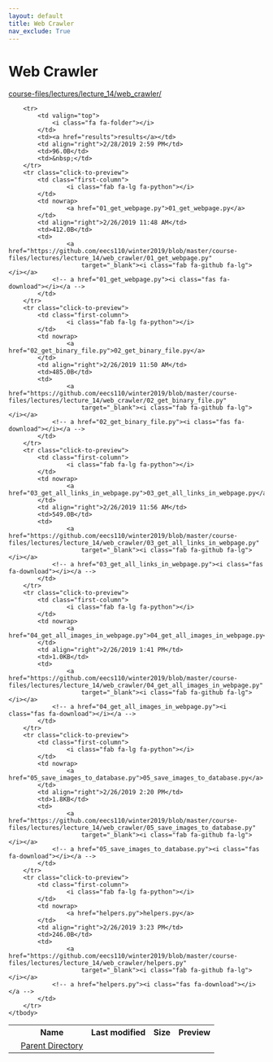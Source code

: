 ```yaml
---
layout: default
title: Web Crawler
nav_exclude: True
---
```


# Web Crawler

[course-files/lectures/lecture_14/web_crawler/](.)

<table class="tbl-files">
    <tbody>
        <tr>
            <th valign="top"></th>
            <th>Name</th>
            <th>Last modified</th>
            <th>Size</th>
            <th>Preview</th>
        </tr>
        <tr>
            <td valign="top">
                <i class="fa fa-folder-open"></i>
            </td>
            <td><a href="../">Parent Directory</a></td>
            <td>&nbsp;</td>
            <td>&nbsp;</td>
            <td>&nbsp;</td>
        </tr>

        <tr>
            <td valign="top">
                <i class="fa fa-folder"></i>
            </td>
            <td><a href="results">results</a></td>
            <td align="right">2/28/2019 2:59 PM</td>
            <td>96.0B</td>
            <td>&nbsp;</td>
        </tr>
        <tr class="click-to-preview">
            <td class="first-column">
                    <i class="fab fa-lg fa-python"></i>
            </td>
            <td nowrap>
                    <a href="01_get_webpage.py">01_get_webpage.py</a>
            </td>
            <td align="right">2/26/2019 11:48 AM</td>
            <td>412.0B</td>
            <td>
                    <a href="https://github.com/eecs110/winter2019/blob/master/course-files/lectures/lecture_14/web_crawler/01_get_webpage.py" 
                        target="_blank"><i class="fab fa-github fa-lg"></i></a>
                <!-- a href="01_get_webpage.py"><i class="fas fa-download"></i></a -->
            </td>
        </tr>
        <tr class="click-to-preview">
            <td class="first-column">
                    <i class="fab fa-lg fa-python"></i>
            </td>
            <td nowrap>
                    <a href="02_get_binary_file.py">02_get_binary_file.py</a>
            </td>
            <td align="right">2/26/2019 11:50 AM</td>
            <td>485.0B</td>
            <td>
                    <a href="https://github.com/eecs110/winter2019/blob/master/course-files/lectures/lecture_14/web_crawler/02_get_binary_file.py" 
                        target="_blank"><i class="fab fa-github fa-lg"></i></a>
                <!-- a href="02_get_binary_file.py"><i class="fas fa-download"></i></a -->
            </td>
        </tr>
        <tr class="click-to-preview">
            <td class="first-column">
                    <i class="fab fa-lg fa-python"></i>
            </td>
            <td nowrap>
                    <a href="03_get_all_links_in_webpage.py">03_get_all_links_in_webpage.py</a>
            </td>
            <td align="right">2/26/2019 11:56 AM</td>
            <td>549.0B</td>
            <td>
                    <a href="https://github.com/eecs110/winter2019/blob/master/course-files/lectures/lecture_14/web_crawler/03_get_all_links_in_webpage.py" 
                        target="_blank"><i class="fab fa-github fa-lg"></i></a>
                <!-- a href="03_get_all_links_in_webpage.py"><i class="fas fa-download"></i></a -->
            </td>
        </tr>
        <tr class="click-to-preview">
            <td class="first-column">
                    <i class="fab fa-lg fa-python"></i>
            </td>
            <td nowrap>
                    <a href="04_get_all_images_in_webpage.py">04_get_all_images_in_webpage.py</a>
            </td>
            <td align="right">2/26/2019 1:41 PM</td>
            <td>1.0KB</td>
            <td>
                    <a href="https://github.com/eecs110/winter2019/blob/master/course-files/lectures/lecture_14/web_crawler/04_get_all_images_in_webpage.py" 
                        target="_blank"><i class="fab fa-github fa-lg"></i></a>
                <!-- a href="04_get_all_images_in_webpage.py"><i class="fas fa-download"></i></a -->
            </td>
        </tr>
        <tr class="click-to-preview">
            <td class="first-column">
                    <i class="fab fa-lg fa-python"></i>
            </td>
            <td nowrap>
                    <a href="05_save_images_to_database.py">05_save_images_to_database.py</a>
            </td>
            <td align="right">2/26/2019 2:20 PM</td>
            <td>1.8KB</td>
            <td>
                    <a href="https://github.com/eecs110/winter2019/blob/master/course-files/lectures/lecture_14/web_crawler/05_save_images_to_database.py" 
                        target="_blank"><i class="fab fa-github fa-lg"></i></a>
                <!-- a href="05_save_images_to_database.py"><i class="fas fa-download"></i></a -->
            </td>
        </tr>
        <tr class="click-to-preview">
            <td class="first-column">
                    <i class="fab fa-lg fa-python"></i>
            </td>
            <td nowrap>
                    <a href="helpers.py">helpers.py</a>
            </td>
            <td align="right">2/26/2019 3:23 PM</td>
            <td>246.0B</td>
            <td>
                    <a href="https://github.com/eecs110/winter2019/blob/master/course-files/lectures/lecture_14/web_crawler/helpers.py" 
                        target="_blank"><i class="fab fa-github fa-lg"></i></a>
                <!-- a href="helpers.py"><i class="fas fa-download"></i></a -->
            </td>
        </tr>
    </tbody>
</table>

